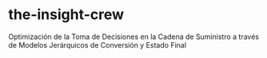 # the-insight-crew
Optimización de la Toma de Decisiones en la Cadena de Suministro a través de Modelos Jerárquicos de Conversión y Estado Final
